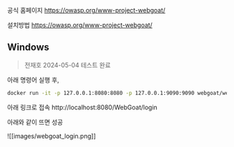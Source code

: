 공식 홈페이지
https://owasp.org/www-project-webgoat/

설치방법
https://owasp.org/www-project-webgoat/
## Windows

> 전재호 2024-05-04 테스트 완료

아래 명령어 실행 후,
```bash
docker run -it -p 127.0.0.1:8080:8080 -p 127.0.0.1:9090:9090 webgoat/webgoat
```

아래 링크로 접속
http://localhost:8080/WebGoat/login

아래와 같이 뜨면 성공

![[images/webgoat_login.png]]